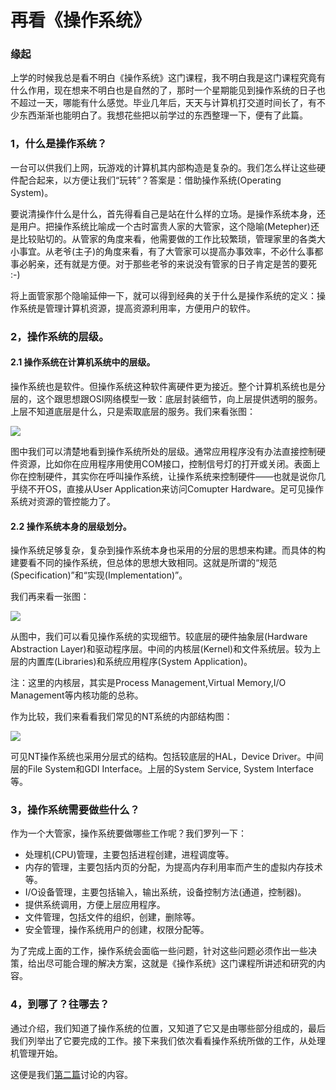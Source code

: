 再看《操作系统》
======

### 缘起

上学的时候我总是看不明白《操作系统》这门课程，我不明白我是这门课程究竟有什么作用，现在想来不明白也是自然的了，那时一个星期能见到操作系统的日子也不超过一天，哪能有什么感觉。毕业几年后，天天与计算机打交道时间长了，有不少东西渐渐也能明白了。我想花些把以前学过的东西整理一下，便有了此篇。

### 1，什么是操作系统？

一台可以供我们上网，玩游戏的计算机其内部构造是复杂的。我们怎么样让这些硬件配合起来，以方便让我们“玩转”？答案是：借助操作系统(Operating System)。

要说清操作什么是什么，首先得看自己是站在什么样的立场。是操作系统本身，还是用户。把操作系统比喻成一个古时富贵人家的大管家，这个隐喻(Metepher)还是比较贴切的。从管家的角度来看，他需要做的工作比较繁琐，管理家里的各类大小事宜。从老爷(主子)的角度来看，有了大管家可以提高办事效率，不必什么事都事必躬亲，还有就是方便。对于那些老爷的来说没有管家的日子肯定是苦的要死 :-)

将上面管家那个隐喻延伸一下，就可以得到经典的关于什么是操作系统的定义：操作系统是管理计算机资源，提高资源利用率，方便用户的软件。

### 2，操作系统的层级。

#### 2.1 操作系统在计算机系统中的层级。

操作系统也是软件。但操作系统这种软件离硬件更为接近。整个计算机系统也是分层的，这个跟思想跟OSI网络模型一致：底层封装细节，向上层提供透明的服务。上层不知道底层是什么，只是索取底层的服务。我们来看张图：

![](http://images.cnblogs.com/cnblogs_com/Jerry-Chou/WindowsLiveWriter/b9bcaff2df30_8EEC/OS_thumb.gif)

图中我们可以清楚地看到操作系统所处的层级。通常应用程序没有办法直接控制硬件资源，比如你在应用程序用使用COM接口，控制信号灯的打开或关闭。表面上你在控制硬件，其实你在呼叫操作系统，让操作系统来控制硬件——也就是说你几乎绕不开OS，直接从User Application来访问Comupter Hardware。足可见操作系统对资源的管控能力了。

#### 2.2 操作系统本身的层级划分。

操作系统足够复杂，复杂到操作系统本身也采用的分层的思想来构建。而具体的构建要看不同的操作系统，但总体的思想大致相同。这就是所谓的“规范(Specification)”和“实现(Implementation)”。

我们再来看一张图：

![](http://images.cnblogs.com/cnblogs_com/Jerry-Chou/WindowsLiveWriter/b9bcaff2df30_8EEC/080721105343852_thumb.gif)

从图中，我们可以看见操作系统的实现细节。较底层的硬件抽象层(Hardware Abstraction Layer)和驱动程序层。中间的内核层(Kernel)和文件系统层。较为上层的内置库(Libraries)和系统应用程序(System Application)。

注：这里的内核层，其实是Process Management,Virtual Memory,I/O Management等内核功能的总称。

作为比较，我们来看看我们常见的NT系统的内部结构图：

![](http://images.cnblogs.com/cnblogs_com/Jerry-Chou/WindowsLiveWriter/b9bcaff2df30_8EEC/NT_structure_thumb.gif)

可见NT操作系统也采用分层式的结构。包括较底层的HAL，Device Driver。中间层的File System和GDI Interface。上层的System Service, System Interface等。

### 3，操作系统需要做些什么？

作为一个大管家，操作系统要做哪些工作呢？我们罗列一下：

- 处理机(CPU)管理，主要包括进程创建，进程调度等。 
- 内存的管理，主要包括内页的分配，为提高内存利用率而产生的虚拟内存技术等。 
- I/O设备管理，主要包括输入，输出系统，设备控制方法(通道，控制器)。 
- 提供系统调用，方便上层应用程序。 
- 文件管理，包括文件的组织，创建，删除等。 
- 安全管理，操作系统用户的创建，权限分配等。

为了完成上面的工作，操作系统会面临一些问题，针对这些问题必须作出一些决策，给出尽可能合理的解决方案，这就是《操作系统》这门课程所讲述和研究的内容。

### 4，到哪了？往哪去？

通过介绍，我们知道了操作系统的位置，又知道了它又是由哪些部分组成的，最后我们列举出了它要完成的工作。接下来我们依次看看操作系统所做的工作，从处理机管理开始。

这便是我们[第二篇](http://www.cnblogs.com/Jerry-Chou/archive/2009/12/25/review-operating-system-2.html)讨论的内容。
